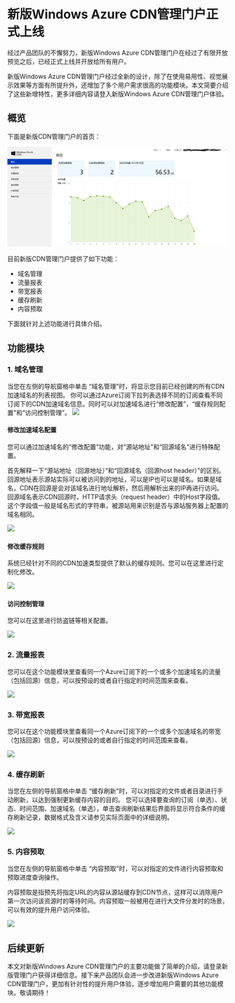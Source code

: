 # 新版Windows Azure CDN管理门户正式上线

经过产品团队的不懈努力，新版Windows Azure CDN管理门户在经过了有限开放预览之后，已经正式上线并开放给所有用户。

新版Windows Azure CDN管理门户经过全新的设计，除了在使用易用性、视觉展示效果等方面有所提升外，还增加了多个用户需求很高的功能模块。本文简要介绍了这些新增特性，更多详细内容请登入新版Windows Azure CDN管理门户体验。


## 概览
下面是新版CDN管理门户的首页：

![概览][1]

目前新版CDN管理门户提供了如下功能：

- 域名管理
- 流量报表
- 带宽报表
- 缓存刷新
- 内容预取 

下面就针对上述功能进行具体介绍。

## 功能模块

### 1. 域名管理
当您在左侧的导航窗格中单击 “域名管理”时，将显示您目前已经创建的所有CDN加速域名的列表视图。 你可以通过Azure订阅下拉列表选择不同的订阅查看不同订阅下的CDN加速域名信息。同时可以对加速域名进行“修改配置”，“缓存规则配置”和“访问控制管理”。
![][2]

#### 修改加速域名配置

您可以通过加速域名的“修改配置”功能，对“源站地址”和“回源域名”进行特殊配置。

首先解释一下“源站地址（回源地址）”和“回源域名（回源host header）”的区别。回源地址表示源站实际可以被访问到的地址，可以是IP也可以是域名。如果是域名，CDN在回源是会对该域名进行地址解析，然后用解析出来的IP再进行访问。回源域名表示CDN回源时，HTTP请求头（request header）中的Host字段值。这个字段值一般是域名形式的字符串，被源站用来识别是否与源站服务器上配置的域名相同。



![][5]


#### 修改缓存规则

系统已经针对不同的CDN加速类型提供了默认的缓存规则。您可以在这里进行定制化修改。

![][3]

#### 访问控制管理

您可以在这里进行防盗链等相关配置。

![][4]

### 2. 流量报表
您可以在这个功能模块里查看同一个Azure订阅下的一个或多个加速域名的流量（包括回源）信息，可以按预设的或者自行指定的时间范围来查看。

![][6]


### 3. 带宽报表
您可以在这个功能模块里查看同一个Azure订阅下的一个或多个加速域名的带宽（包括回源）信息，可以按预设的或者自行指定的时间范围来查看。

![][7]

### 4. 缓存刷新

当您在左侧的导航窗格中单击 “缓存刷新”时，可以对指定的文件或者目录进行手动刷新，以达到强制更新缓存内容的目的。
您可以选择要查询的订阅（单选）、状态、时间范围、加速域名（单选），单击查询刷新结果后界面将显示符合条件的缓存刷新记录，数据格式及含义请参见实际页面中的详细说明。

![][8]

### 5. 内容预取
当您在左侧的导航窗格中单击 “内容预取”时，可以对指定的文件进行内容预取和预取进度查询操作。

内容预取是指预先将指定URL的内容从源站缓存到CDN节点，这样可以消除用户第一次访问该资源时的等待时间。内容预取一般被用在进行大文件分发时的场景，可以有效的提升用户访问体验。 

![][9]

## 后续更新
本文对新版Windows Azure CDN管理门户的主要功能做了简单的介绍，请登录新版管理门户获得详细信息。接下来产品团队会进一步改进新版Windows Azure CDN管理门户，更加有针对性的提升用户体验，逐步增加用户需要的其他功能模块。敬请期待！



<!--Image references-->
[1]: ./img/001.png
[2]: ./img/002.png
[3]: ./img/003.png
[4]: ./img/004.png
[5]: ./img/005.png
[6]: ./img/006.png
[7]: ./img/007.png
[8]: ./img/008.png
[9]: ./img/009.png